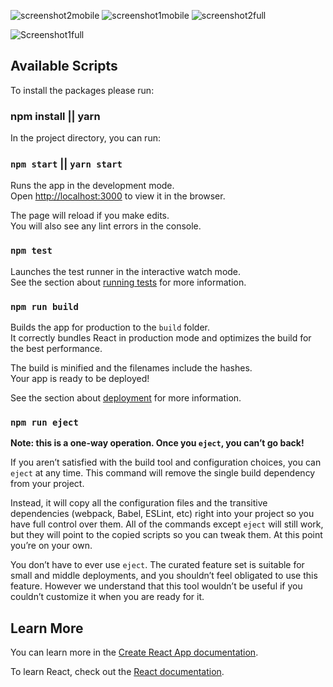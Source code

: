

![screenshot2mobile](https://user-images.githubusercontent.com/67654630/143777599-41385858-8c1b-434f-b043-179a99237325.png)
![screenshot1mobile](https://user-images.githubusercontent.com/67654630/143777608-4dedc106-4c7e-45d0-af2c-c4e99d6e37ac.png)
![screenshot2full](https://user-images.githubusercontent.com/67654630/143777602-df6a2c0f-4aee-4636-80b5-8da63496a334.png)

![Screenshot1full](https://user-images.githubusercontent.com/67654630/143777609-7d6e572f-a4ac-4e09-9bdc-bc43691178b6.png)

## Available Scripts

To install the packages please run: 
### npm install || yarn

In the project directory, you can run:

### `npm start` || `yarn start`

Runs the app in the development mode.\
Open [http://localhost:3000](http://localhost:3000) to view it in the browser.

The page will reload if you make edits.\
You will also see any lint errors in the console.

### `npm test`

Launches the test runner in the interactive watch mode.\
See the section about [running tests](https://facebook.github.io/create-react-app/docs/running-tests) for more information.

### `npm run build`

Builds the app for production to the `build` folder.\
It correctly bundles React in production mode and optimizes the build for the best performance.

The build is minified and the filenames include the hashes.\
Your app is ready to be deployed!

See the section about [deployment](https://facebook.github.io/create-react-app/docs/deployment) for more information.

### `npm run eject`

**Note: this is a one-way operation. Once you `eject`, you can’t go back!**

If you aren’t satisfied with the build tool and configuration choices, you can `eject` at any time. This command will remove the single build dependency from your project.

Instead, it will copy all the configuration files and the transitive dependencies (webpack, Babel, ESLint, etc) right into your project so you have full control over them. All of the commands except `eject` will still work, but they will point to the copied scripts so you can tweak them. At this point you’re on your own.

You don’t have to ever use `eject`. The curated feature set is suitable for small and middle deployments, and you shouldn’t feel obligated to use this feature. However we understand that this tool wouldn’t be useful if you couldn’t customize it when you are ready for it.

## Learn More

You can learn more in the [Create React App documentation](https://facebook.github.io/create-react-app/docs/getting-started).

To learn React, check out the [React documentation](https://reactjs.org/).
